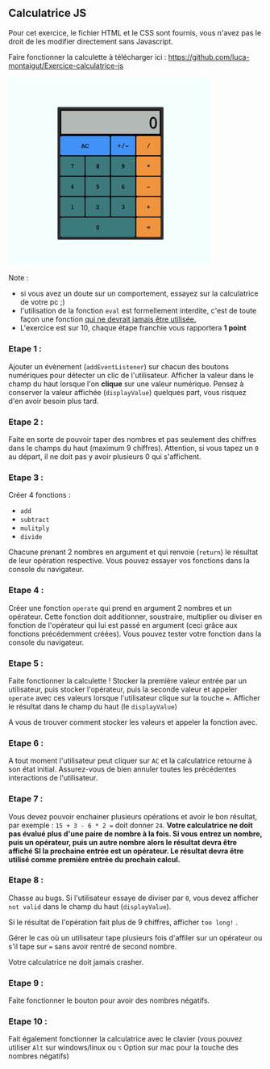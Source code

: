 ## Calculatrice JS

Pour cet exercice, le fichier HTML et le CSS sont fournis, vous n'avez pas le droit de les modifier directement sans Javascript.

Faire fonctionner la calculette à télécharger ici : https://github.com/luca-montaigut/Exercice-calculatrice-js

<img src="./preview.png" alt="drawing" width="400"/>

Note :

- si vous avez un doute sur un comportement, essayez sur la calculatrice de votre pc ;)
- l'utilisation de la fonction `eval` est formellement interdite, c'est de toute façon une fonction [qui ne devrait jamais être utilisée.](https://developer.mozilla.org/en-US/docs/Web/JavaScript/Reference/Global_Objects/eval#Never_use_eval!)
- L'exercice est sur 10, chaque étape franchie vous rapportera **1 point**

### Etape 1 :

Ajouter un évènement (`addEventListener`) sur chacun des boutons numériques pour détecter un clic de l'utilisateur. Afficher la valeur dans le champ du haut lorsque l'on **clique** sur une valeur numérique. Pensez à conserver la valeur affichée (`displayValue`) quelques part, vous risquez d'en avoir besoin plus tard.

### Etape 2 :

Faite en sorte de pouvoir taper des nombres et pas seulement des chiffres dans le champs du haut (maximum 9 chiffres). Attention, si vous tapez un `0` au départ, il ne doit pas y avoir plusieurs 0 qui s'affichent.

### Etape 3 :

Créer 4 fonctions :

- `add`
- `subtract`
- `mulitply`
- `divide`

Chacune prenant 2 nombres en argument et qui renvoie (`return`) le résultat de leur opération respective. Vous pouvez essayer vos fonctions dans la console du navigateur.

### Etape 4 :

Créer une fonction `operate` qui prend en argument 2 nombres et un opérateur. Cette fonction doit additionner, soustraire, multiplier ou diviser en fonction de l'opérateur qui lui est passé en argument (ceci grâce aux fonctions précédemment créées). Vous pouvez tester votre fonction dans la console du navigateur.

### Etape 5 :

Faite fonctionner la calculette ! Stocker la première valeur entrée par un utilisateur, puis stocker l'opérateur, puis la seconde valeur et appeler `operate` avec ces valeurs lorsque l'utilisateur clique sur la touche `=`. Afficher le résultat dans le champ du haut (le `displayValue`)

A vous de trouver comment stocker les valeurs et appeler la fonction avec.

### Etape 6 :

A tout moment l'utilisateur peut cliquer sur `AC` et la calculatrice retourne à son état initial. Assurez-vous de bien annuler toutes les précédentes interactions de l'utilisateur.

### Etape 7 :

Vous devez pouvoir enchainer plusieurs opérations et avoir le bon résultat, par exemple : `15 + 3 - 6 * 2 =` doit donner `24`. **Votre calculatrice ne doit pas évalué plus d'une paire de nombre à la fois. Si vous entrez un nombre, puis un opérateur, puis un autre nombre alors le résultat devra être affiché SI la prochaine entrée est un opérateur. Le résultat devra être utilisé comme première entrée du prochain calcul.**

### Etape 8 :

Chasse au bugs.
Si l'utilisateur essaye de diviser par `0`, vous devez afficher `not valid` dans le champ du haut (`displayValue`).

Si le résultat de l'opération fait plus de 9 chiffres, afficher `too long!` .

Gérer le cas où un utilisateur tape plusieurs fois d'affiler sur un opérateur ou s'il tape sur `=` sans avoir rentré de second nombre.

Votre calculatrice ne doit jamais crasher.

### Etape 9 :

Faite fonctionner le bouton pour avoir des nombres négatifs.

### Etape 10 :

Fait également fonctionner la calculatrice avec le clavier (vous pouvez utiliser `Alt` sur windows/linux ou `⌥` Option sur mac pour la touche des nombres négatifs)
